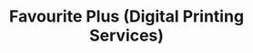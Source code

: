 ---
title: "Favourite Plus (Digital Printing Services)"
url: /karachi/favourite-plus-digital-printing-services/
shop: Kopieren
---
